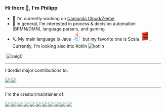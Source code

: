 ### Hi there 👋, I'm Philipp

<!--
**saig0/saig0** is a ✨ _special_ ✨ repository because its `README.md` (this file) appears on your GitHub profile.

Here are some ideas to get you started:

- 🔭 I’m currently working on ...
- 🌱 I’m currently learning ...
- 👯 I’m looking to collaborate on ...
- 🤔 I’m looking for help with ...
- 💬 Ask me about ...
- 📫 How to reach me: ...
- 😄 Pronouns: ...
- ⚡ Fun fact: ...
-->

- 🔭 I’m currently working on [Camunda Cloud/Zeebe](https://github.com/camunda-cloud/zeebe)
- 🚀 In general, I’m interested in process & decision automation (BPMN/DMN), language parsers, and gaming
- 🪐 My main language is Java <img src="https://raw.githubusercontent.com/devicons/devicon/master/icons/java/java-original.svg" alt="java" width="30" height="30"/> but my favorite one is Scala <img src="https://raw.githubusercontent.com/devicons/devicon/master/icons/scala/scala-original.svg" alt="scala" width="30" height="30"/>. Currently, I'm looking also into Kotlin <img src="https://www.vectorlogo.zone/logos/kotlinlang/kotlinlang-icon.svg" alt="kotlin" width="30" height="30"/> 

<p>&nbsp;<img align="center" src="https://github-readme-stats.vercel.app/api?username=saig0&show_icons=true&locale=en" alt="saig0" /></p>

---

I do/did major contributions to:

<a href="https://github.com/camunda/camunda-bpm-platform">
  <img align="center" src="https://github-readme-stats.vercel.app/api/pin/?username=camunda&repo=camunda-bpm-platform" />
</a>

<a href="https://github.com/camunda-cloud/zeebe">
  <img align="center" src="https://github-readme-stats.vercel.app/api/pin/?username=camunda-cloud&repo=zeebe" />
</a>

---

I'm the creator/maintainer of:

<a href="https://github.com/camunda/feel-scala">
  <img align="center" src="https://github-readme-stats.vercel.app/api/pin/?username=camunda&repo=feel-scala" />
</a>

<a href="https://github.com/camunda-community-hub/dmn-scala">
  <img align="center" src="https://github-readme-stats.vercel.app/api/pin/?username=camunda-community-hub&repo=dmn-scala" />
</a>

<a href="https://github.com/camunda-community-hub/zeebe-simple-monitor">
  <img align="center" src="https://github-readme-stats.vercel.app/api/pin/?username=camunda-community-hub&repo=zeebe-simple-monitor" />
</a>

<a href="https://github.com/camunda-community-hub/zeeqs">
  <img align="center" src="https://github-readme-stats.vercel.app/api/pin/?username=camunda-community-hub&repo=zeeqs" />
</a>

<a href="https://github.com/camunda-community-hub/zeebe-simple-tasklist">
  <img align="center" src="https://github-readme-stats.vercel.app/api/pin/?username=camunda-community-hub&repo=zeebe-simple-tasklist" />
</a>

<a href="https://github.com/camunda-community-hub/zeebe-hazelcast-exporter">
  <img align="center" src="https://github-readme-stats.vercel.app/api/pin/?username=camunda-community-hub&repo=zeebe-hazelcast-exporter" />
</a>

<a href="https://github.com/camunda-community-hub/bpmn-spec">
  <img align="center" src="https://github-readme-stats.vercel.app/api/pin/?username=camunda-community-hub&repo=bpmn-spec" />
</a>

<a href="https://github.com/camunda-community-hub/zeebe-http-worker">
  <img align="center" src="https://github-readme-stats.vercel.app/api/pin/?username=camunda-community-hub&repo=zeebe-http-worker" />
</a>

<a href="https://github.com/camunda-community-hub/zeebe-script-worker">
  <img align="center" src="https://github-readme-stats.vercel.app/api/pin/?username=camunda-community-hub&repo=zeebe-script-worker" />
</a>

<a href="https://github.com/camunda-community-hub/zeebe-dmn-worker">
  <img align="center" src="https://github-readme-stats.vercel.app/api/pin/?username=camunda-community-hub&repo=zeebe-dmn-worker" />
</a>

<a href="https://github.com/camunda-community-hub/eze">
  <img align="center" src="https://github-readme-stats.vercel.app/api/pin/?username=camunda-community-hub&repo=eze" />
</a>


